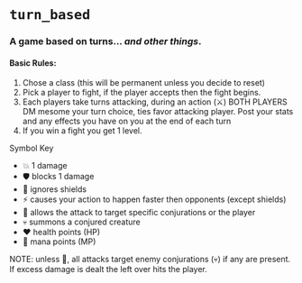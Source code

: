 # `turn_based`
### A game based on turns... *and other things*.

####  Basic Rules:
1. Chose a class (this will be permanent unless you decide to reset)
2. Pick a player to fight, if the player accepts then the fight begins.
3. Each players take turns attacking, during an action (:crossed_swords:) BOTH PLAYERS DM mesome your turn choice, ties favor attacking player. Post your stats and any effects you have on you at the end of each turn
4. If you win a fight you get 1 level.

Symbol Key
- 💥 1 damage
- 🛡 blocks 1 damage
- 🚫 ignores shields
- ⚡ causes your action to happen faster then opponents (except shields)
- 🎯 allows the attack to target specific conjurations or the player
- 💀 summons a conjured creature
- ❤ health points (HP)
- 🔷 mana points (MP)

NOTE: unless 🎯, all attacks target enemy conjurations (💀) if any are present. If excess damage is dealt the left over hits the player.